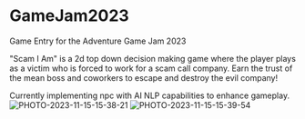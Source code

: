 # GameJam2023
Game Entry for the Adventure Game Jam 2023 

"Scam I Am" is a 2d top down decision making game where the player plays as a victim who is forced to work for a scam call company. 
Earn the trust of the mean boss and coworkers to escape and destroy the evil company!

Currently implementing npc with AI NLP capabilities to enhance gameplay.
![PHOTO-2023-11-15-15-38-21](https://github.com/lusr18/GameJam2023/assets/67540142/8202a496-9eb8-4ef6-b9e2-fb94f926826b)
![PHOTO-2023-11-15-15-39-54](https://github.com/lusr18/GameJam2023/assets/67540142/d331f760-e5d4-4467-a094-fbd7f5d3a4b6)
